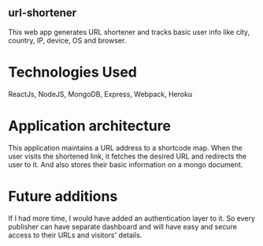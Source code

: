 ## url-shortener

This web app generates URL shortener and tracks basic user info like city, country, IP, device, OS and browser. 

# Technologies Used
ReactJs, NodeJS, MongoDB, Express, Webpack, Heroku

# Application architecture
This application maintains a URL address to a shortcode map. When the user visits the shortened link, it fetches the desired URL and redirects the user to it. And also stores their basic information on a mongo document.

# Future additions
If I had more time, I would have added an authentication layer to it. So every publisher can have separate dashboard and will have easy and secure access to their URLs and visitors' details.
